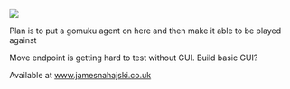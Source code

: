 ![](https://img.shields.io/badge/Java_Test_Coverage-45%25-red)

Plan is to put a gomuku agent on here and then make it able to be played against

Move endpoint is getting hard to test without GUI. Build basic GUI?

Available at www.jamesnahajski.co.uk